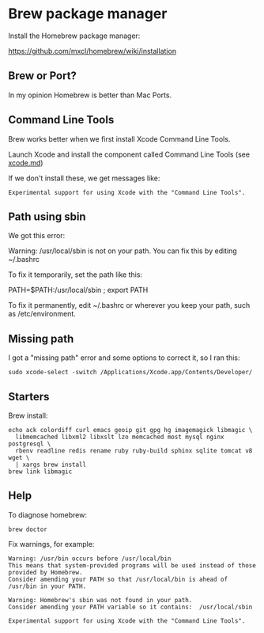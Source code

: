 # Brew package manager

Install the Homebrew package manager:

https://github.com/mxcl/homebrew/wiki/installation


## Brew or Port?

In my opinion Homebrew is better than Mac Ports.


## Command Line Tools

Brew works better when we first install Xcode Command Line Tools.

Launch Xcode and install the component called Command Line Tools (see <a href=xcode.md>xcode.md</a>)

If we don't install these, we get messages like:

    Experimental support for using Xcode with the "Command Line Tools".


## Path using sbin

We got this error:

   Warning: /usr/local/sbin is not on your path. You can fix this by editing ~/.bashrc

To fix it temporarily, set the path like this:

   PATH=$PATH\:/usr/local/sbin ; export PATH

To fix it permanently, edit ~/.bashrc or wherever you keep your path, such as /etc/environment.



## Missing path

I got a "missing path" error and some options to correct it, so I ran this:

    sudo xcode-select -switch /Applications/Xcode.app/Contents/Developer/


## Starters

Brew install:

    echo ack colordiff curl emacs geoip git gpg hg imagemagick libmagic \
      libmemcached libxml2 libxslt lzo memcached most mysql nginx postgresql \
      rbenv readline redis rename ruby ruby-build sphinx sqlite tomcat v8 wget \
      | xargs brew install 
    brew link libmagic


## Help

To diagnose homebrew:

    brew doctor

Fix warnings, for example:

    Warning: /usr/bin occurs before /usr/local/bin
    This means that system-provided programs will be used instead of those provided by Homebrew.
    Consider amending your PATH so that /usr/local/bin is ahead of /usr/bin in your PATH.

    Warning: Homebrew's sbin was not found in your path.
    Consider amending your PATH variable so it contains:  /usr/local/sbin

    Experimental support for using Xcode with the "Command Line Tools".



